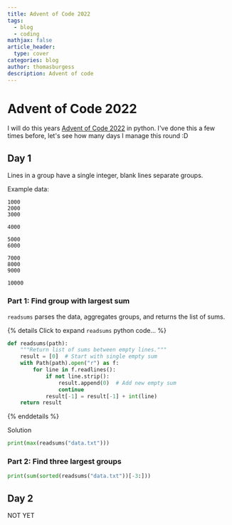 ```yaml
---
title: Advent of Code 2022
tags:
  - blog
  - coding
mathjax: false
article_header:
  type: cover
categories: blog
author: thomasburgess
description: Advent of code
---
```


# Advent of Code 2022

I will do this years [Advent of Code 2022](https://adventofcode.com/2022) in python. I've done this a few times before, let's see how many days I manage this round :D

## Day 1

Lines in a group have a single integer, blank lines separate groups.

Example data:
```
1000
2000
3000

4000

5000
6000

7000
8000
9000

10000
```

### Part 1: Find group with largest sum

`readsums` parses the data, aggregates groups, and returns the list of sums.

{% details Click to expand `readsums` python code... %}
```Python
def readsums(path):
    """Return list of sums between empty lines."""
    result = [0]  # Start with single empty sum
    with Path(path).open("r") as f:
        for line in f.readlines():
            if not line.strip():
                result.append(0)  # Add new empty sum
                continue
            result[-1] = result[-1] + int(line)
    return result
```
{% enddetails %}

Solution 
```python
print(max(readsums("data.txt")))
```

### Part 2: Find three largest groups

```python
print(sum(sorted(readsums("data.txt"))[-3:]))
```



## Day 2

NOT YET
